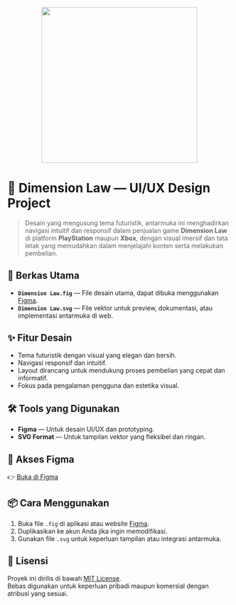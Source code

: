 <p align="center"><img src="(https://imgur.com/F5awaem)" width="350"></p>

# 🌌 Dimension Law — UI/UX Design Project

> Desain yang mengusung tema futuristik, antarmuka ini menghadirkan navigasi intuitif dan responsif dalam penjualan game **Dimension Law** di platform **PlayStation** maupun **Xbox**, dengan visual imersif dan tata letak yang memudahkan dalam menjelajahi konten serta melakukan pembelian.

## 📁 Berkas Utama

- **`Dimension Law.fig`** — File desain utama, dapat dibuka menggunakan [Figma](https://figma.com).
- **`Dimension Law.svg`** — File vektor untuk preview, dokumentasi, atau implementasi antarmuka di web.

## ✨ Fitur Desain

- Tema futuristik dengan visual yang elegan dan bersih.
- Navigasi responsif dan intuitif.
- Layout dirancang untuk mendukung proses pembelian yang cepat dan informatif.
- Fokus pada pengalaman pengguna dan estetika visual.

## 🛠️ Tools yang Digunakan

- **Figma** — Untuk desain UI/UX dan prototyping.
- **SVG Format** — Untuk tampilan vektor yang fleksibel dan ringan.

## 🔗 Akses Figma

👉 [Buka di Figma](https://www.figma.com/design/pM2azayVOxnT1VCcYRJE3J/Dimension-Law_Penjualan-Game-di-Platform-Playstation-and-Xbox?node-id=0-1&t=KWgzuHlOTe6ccf8n-1)  

## 📦 Cara Menggunakan

1. Buka file `.fig` di aplikasi atau website [Figma](https://figma.com).
2. Duplikasikan ke akun Anda jika ingin memodifikasi.
3. Gunakan file `.svg` untuk keperluan tampilan atau integrasi antarmuka.

## 📃 Lisensi

Proyek ini dirilis di bawah [MIT License](https://opensource.org/licenses/MIT).  
Bebas digunakan untuk keperluan pribadi maupun komersial dengan atribusi yang sesuai.

